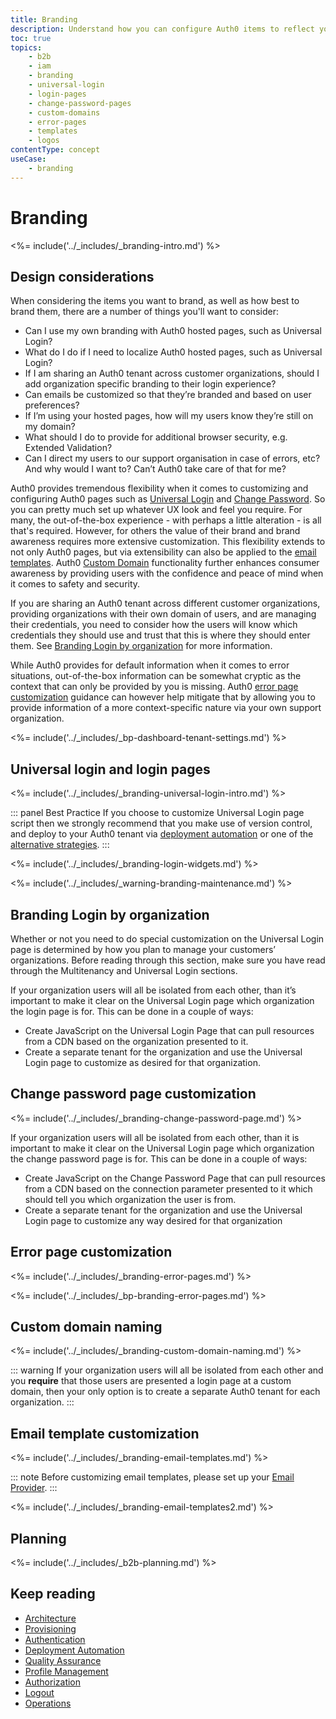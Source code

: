 ```yaml
---
title: Branding
description: Understand how you can configure Auth0 items to reflect your brand and desired user experience
toc: true
topics:
    - b2b
    - iam
    - branding
    - universal-login
    - login-pages
    - change-password-pages
    - custom-domains
    - error-pages
    - templates
    - logos
contentType: concept
useCase:
    - branding
---
```

# Branding

<%= include('../_includes/_branding-intro.md') %>

## Design considerations

When considering the items you want to brand, as well as how best to brand them, there are a number of things you'll want to consider:

* Can I use my own branding with Auth0 hosted pages, such as Universal Login?
* What do I do if I need to localize Auth0 hosted pages, such as Universal Login?
* If I am sharing an Auth0 tenant across customer organizations, should I add organization specific branding to their login experience?
* Can emails be customized so that they’re branded and based on user preferences?
* If I’m using your hosted pages, how will my users know they’re still on my domain?
* What should I do to provide for additional browser security, e.g. Extended Validation?
* Can I direct my users to our support organisation in case of errors, etc? And why would I want to? Can’t Auth0 take care of that for me? 

Auth0 provides tremendous flexibility when it comes to customizing and configuring Auth0 pages such as [Universal Login](/architecture-scenarios/implementation/b2b/b2b-branding#universal-login-and-login-pages) and [Change Password](/architecture-scenarios/implementation/b2b/b2b-branding#change-password-page-customization). So you can pretty much set up whatever UX look and feel you require. For many, the out-of-the-box experience - with perhaps a little alteration - is all that's required. However, for others the value of their brand and brand awareness requires more extensive customization. This flexibility extends to not only Auth0 pages, but via extensibility can also be applied to the [email templates](/architecture-scenarios/implementation/b2b/b2b-branding#email-template-customization). Auth0 [Custom Domain](/architecture-scenarios/implementation/b2b/b2b-branding#custom-domain-naming) functionality further enhances consumer awareness by providing users with the confidence and peace of mind when it comes to safety and security. 

If you are sharing an Auth0 tenant across different customer organizations, providing organizations with their own domain of users, and are managing their credentials, you need to consider how the users will know which credentials they should use and trust that this is where they should enter them.  See [Branding Login by organization](#branding-login-by-organization) for more information.

While Auth0 provides for default information when it comes to error situations, out-of-the-box information can be somewhat cryptic as the context that can only be provided by you is missing. Auth0 [error page customization](/architecture-scenarios/implementation/b2b/b2b-branding#error-page-customization) guidance can however help mitigate that by allowing you to provide information of a more context-specific nature via your own support organization. 

<%= include('../_includes/_bp-dashboard-tenant-settings.md') %>

## Universal login and login pages

<%= include('../_includes/_branding-universal-login-intro.md') %>

::: panel Best Practice
If you choose to customize Universal Login page script then we strongly recommend that you make use of version control, and deploy to your Auth0 tenant via [deployment automation](/architecture-scenarios/implementation/b2b/b2b-deployment) or one of the [alternative strategies](/universal-login/version-control).
:::

<%= include('../_includes/_branding-login-widgets.md') %>

<%= include('../_includes/_warning-branding-maintenance.md') %>

## Branding Login by organization

Whether or not you need to do special customization on the Universal Login page is determined by how you plan to manage your customers’ organizations.  Before reading through this section, make sure you have read through the Multitenancy and Universal Login sections.

If your organization users will all be isolated from each other, than it’s important to make it clear on the Universal Login page which organization the login page is for.  This can be done in a couple of ways:

* Create JavaScript on the Universal Login Page that can pull resources from a CDN based on the organization presented to it.
* Create a separate tenant for the organization and use the Universal Login page to customize as desired for that organization.

## Change password page customization

<%= include('../_includes/_branding-change-password-page.md') %>

If your organization users will all be isolated from each other, than it is important to make it clear on the Universal Login page which organization the change password page is for. This can be done in a couple of ways:

* Create JavaScript on the Change Password Page that can pull resources from a CDN based on the connection parameter presented to it which should tell you which organization the user is from.
* Create a separate tenant for the organization and use the Universal Login page to customize any way desired for that organization

## Error page customization

<%= include('../_includes/_branding-error-pages.md') %>

<%= include('../_includes/_bp-branding-error-pages.md') %>

## Custom domain naming

<%= include('../_includes/_branding-custom-domain-naming.md') %>

::: warning
If your organization users will all be isolated from each other and you **require** that those users are presented a login page at a custom domain, then your only option is to create a separate Auth0 tenant for each organization.
:::

## Email template customization

<%= include('../_includes/_branding-email-templates.md') %>

::: note
Before customizing email templates, please set up your [Email Provider](/architecture-scenarios/implementation/b2b/b2b-operations#email-provider-setup).
:::

<%= include('../_includes/_branding-email-templates2.md') %>

## Planning

<%= include('../_includes/_b2b-planning.md') %>

## Keep reading

* [Architecture](/architecture-scenarios/implementation/b2b/b2b-architecture)
* [Provisioning](/architecture-scenarios/implementation/b2b/b2b-provisioning)
* [Authentication](/architecture-scenarios/implementation/b2b/b2b-authentication)
* [Deployment Automation](/architecture-scenarios/implementation/b2b/b2b-deployment)
* [Quality Assurance](/architecture-scenarios/implementation/b2b/b2b-qa)
* [Profile Management](/architecture-scenarios/implementation/b2b/b2b-profile-mgmt)
* [Authorization](/architecture-scenarios/implementation/b2b/b2b-authorization)
* [Logout](/architecture-scenarios/implementation/b2b/b2b-logout)
* [Operations](/architecture-scenarios/implementation/b2b/b2b-operations)
